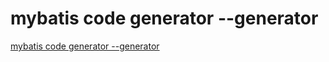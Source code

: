 # mybatis code generator --generator
[mybatis code generator --generator](https://aiwithcloud.com/2022/09/15/mybatis_code_generator___generator/)